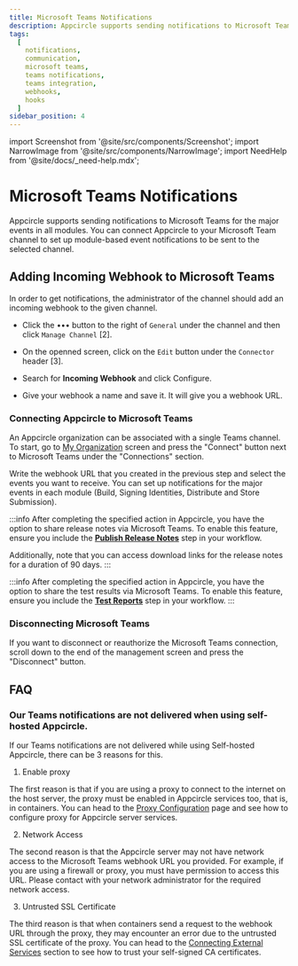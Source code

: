 ```yaml
---
title: Microsoft Teams Notifications
description: Appcircle supports sending notifications to Microsoft Teams for the major events in all modules. You can connect Appcircle to your Microsoft Team channel to set up module-based event notifications to be sent to the selected channel.
tags:
  [
    notifications,
    communication,
    microsoft teams,
    teams notifications,
    teams integration,
    webhooks,
    hooks
  ]
sidebar_position: 4
---
```


import Screenshot from '@site/src/components/Screenshot';
import NarrowImage from '@site/src/components/NarrowImage';
import NeedHelp from '@site/docs/\_need-help.mdx';

# Microsoft Teams Notifications

Appcircle supports sending notifications to Microsoft Teams for the major events in all modules. You can connect Appcircle to your Microsoft Team channel to set up module-based event notifications to be sent to the selected channel.

## Adding Incoming Webhook to Microsoft Teams

In order to get notifications, the administrator of the channel should add an incoming webhook to the given channel.

- Click the ••• button to the right of `General` under the channel and then click `Manage Channel` [2].

- On the openned screen, click on the `Edit` button under the `Connector` header [3].

<Screenshot url="https://cdn.appcircle.io/docs/assets/msteams-configure1.png" />

- Search for **Incoming Webhook** and click Configure.

<Screenshot url='https://cdn.appcircle.io/docs/assets/msteams-configure2.png' />

- Give your webhook a name and save it. It will give you a webhook URL.

<Screenshot url='https://cdn.appcircle.io/docs/assets/msteams-configure3.png' />

### Connecting Appcircle to Microsoft Teams

An Appcircle organization can be associated with a single Teams channel. To start, go to [My Organization](/account/my-organization) screen and press the "Connect" button next to Microsoft Teams under the "Connections" section.

<Screenshot url='https://cdn.appcircle.io/docs/assets/integrations-teams.png' />

Write the webhook URL that you created in the previous step and select the events you want to receive. You can set up notifications for the major events in each module (Build, Signing Identities, Distribute and Store Submission).

<Screenshot url='https://cdn.appcircle.io/docs/assets/msteams-configure4.png' />

:::info
After completing the specified action in Appcircle, you have the option to share release notes via Microsoft Teams.
To enable this feature, ensure you include the [**Publish Release Notes**](https://docs.appcircle.io/workflows/common-workflow-steps/publish-release-notes/) step in your workflow.

Additionally, note that you can access download links for the release notes for a duration of 90 days.
:::

<Screenshot url='https://cdn.appcircle.io/docs/assets/2446-ReleaseNotesViaEmail.png' />

:::info
After completing the specified action in Appcircle, you have the option to share the test results via Microsoft Teams.
To enable this feature, ensure you include the [**Test Reports**](https://docs.appcircle.io/continuous-testing/running-ios-unit-and-ui-tests#generating-test-report) step in your workflow.
:::

<Screenshot url='https://cdn.appcircle.io/docs/assets/2446-TestReportsViaEmail.png' />

### Disconnecting Microsoft Teams

If you want to disconnect or reauthorize the Microsoft Teams connection, scroll down to the end of the management screen and press the "Disconnect" button.

<Screenshot url='https://cdn.appcircle.io/docs/assets/msteams-configure5.png' />

## FAQ

### Our Teams notifications are not delivered when using self-hosted Appcircle.

If our Teams notifications are not delivered while using Self-hosted Appcircle, there can be 3 reasons for this. 

1. Enable proxy

The first reason is that if you are using a proxy to connect to the internet on the host server, the proxy must be enabled in Appcircle services too, that is, in containers. You can head to the [Proxy Configuration](/self-hosted-appcircle/configure-server/integrations-and-access/proxy-configuration.md) page and see how to configure proxy for Appcircle server services.

2. Network Access

The second reason is that the Appcircle server may not have network access to the Microsoft Teams webhook URL you provided. For example, if you are using a firewall or proxy, you must have permission to access this URL. Please contact with your network administrator for the required network access. 

3. Untrusted SSL Certificate

The third reason is that when containers send a request to the webhook URL through the proxy, they may encounter an error due to the untrusted SSL certificate of the proxy. You can head to the [Connecting External Services](/docs/self-hosted-appcircle/configure-server/integrations-and-access/ssl-configuration.md#external-services) section to see how to trust your self-signed CA certificates.

<NeedHelp />
